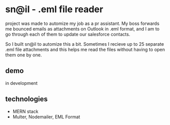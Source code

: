 # sn@il - .eml file reader

project was made to automize my job as a pr assistant. My boss forwards me bounced emails as attachments on Outlook in .eml format, and I am to go through each of them to update our salesforce contacts. 

So I built sn@il to automize this a bit. Sometimes I recieve up to 25 separate .eml file attachments and this helps me read the files without having to open them one by one. 

## demo

in development 

## technologies 

- MERN stack
- Multer, Nodemailer, EML Format